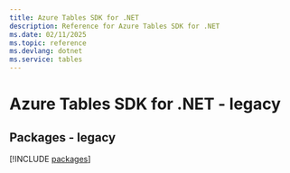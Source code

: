 ```yaml
---
title: Azure Tables SDK for .NET
description: Reference for Azure Tables SDK for .NET
ms.date: 02/11/2025
ms.topic: reference
ms.devlang: dotnet
ms.service: tables
---
```

# Azure Tables SDK for .NET - legacy
## Packages - legacy
[!INCLUDE [packages](tables-index.md)]